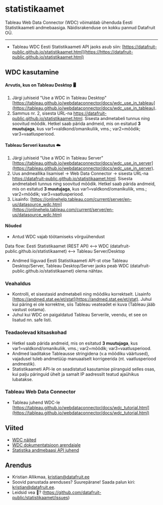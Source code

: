 # statistikaamet

Tableau Web Data Connector (WDC) võimaldab ühenduda Eesti Statistikaameti andmebaasiga. Näidisrakenduse on kokku pannud Datafruit OÜ.

---
* Tableau WDC Eesti Statistikaameti API jaoks asub siin: [https://datafruit-public.github.io/statistikaamet.html](https://https://datafruit-public.github.io/statistikaamet.html)

## WDC kasutamine

#### Arvutis, kus on Tableau Desktop :desktop_computer:
1. Järgi juhiseid "Use a WDC in Tableau Desktop" [https://tableau.github.io/webdataconnector/docs/wdc_use_in_tableau](https://tableau.github.io/webdataconnector/docs/wdc_use_in_tableau).
2. Sammus nr. 2, sisesta URL-na https://datafruit-public.github.io/statistikaamet.html. Sisesta andmetabeli tunnus ning soovitud mõõdik. Hetkel saab pärida andmeid, mis on esitatud **3 muutujaga**, kus var1=valdkond/omanikuliik, vms.; var2=mõõdik; var3=vaatlusperiood.

#### Tableau Serveri kasutus :cloud:
1. Järgi juhiseid "Use a WDC in Tableau Server" [https://tableau.github.io/webdataconnector/docs/wdc_use_in_server](https://tableau.github.io/webdataconnector/docs/wdc_use_in_server).
2. Uus andmeallika lisamisel -> Web Data Connector -> sisesta URL-na https://datafruit-public.github.io/statistikaamet.html. Sisesta andmetabeli tunnus ning soovitud mõõdik. Hetkel saab pärida andmeid, mis on esitatud **3 muutujaga**, kus var1=valdkond/omanikuliik, vms.; var2=mõõdik; var3=vaatlusperiood.
3. Lisainfo: [https://onlinehelp.tableau.com/current/server/en-us/datasource_wdc.htm](https://onlinehelp.tableau.com/current/server/en-us/datasource_wdc.htm)

#### Nõuded
* Antud WDC vajab töötamiseks võrguühendust

Data flow:  Eesti Statistikaamet (REST API) <--> WDC (datafruit-public.github.io/statistikaamet) <--> Tableau Server/Desktop
* Andmed liiguvad Eesti Statistikaameti API-st otse Tableau Desktop/Server, Tableau Desktop/Server jaoks peab WDC (datafruit-public.github.io/statistikaamet) olema nähtav. 

### Veahaldus
* Kontrolli, et sisestasid andmetabeli ning mõõdiku korrektselt. Lisainfo [https://andmed.stat.ee/et/stat](https://andmed.stat.ee/et/stat). Juhul kui päring ei ole korrektne, siis Tableau veateadet ei kuva (Tableau jääb vastust ootama).
* Juhul kui WDC on paigaldatud Tableau Serverile, veendu, et see on lisatud nn. safe listi.

###  Teadaolevad kitsaskohad
* Hetkel saab pärida andmeid, mis on esitatud **3 muutujaga**, kus var1=valdkond/omanikuliik, vms.; var2=mõõdik; var3=vaatlusperiood.
* Andmed laaditakse Tableausse stringidena (v.a mõõdiku väärtused), vajadusel tuleb andmetüüp manuaalselt korrigeerida (nt. vaatlusperiood andmestik).
* Statistikaameti API-le on seadistatud kasutamise piiranguid selles osas, kui palju päringuid ühelt ja samalt IP aadressilt teatud ajaühikus lubatakse.

### Tableau Web Data Connector
* Tableau juhend WDC-le [https://tableau.github.io/webdataconnector/docs/wdc_tutorial.html](https://tableau.github.io/webdataconnector/docs/wdc_tutorial.html)

## Viited
* [WDC näited](https://onlinehelp.tableau.com/current/pro/desktop/en-us/examples_web_data_connector.html )
* [WDC dokumentatsioon arendajale](http://tableau.github.io/webdataconnector/docs/)
* [Statistika andmebaasi API juhend](https://andmed.stat.ee/abi/API-juhend.pdf)

## Arendus
* Kristian Allikmaa, kristian@datafruit.ee
* Soovid panustada arenduses? Suurepärane! Saada palun kiri: kristian@datafruit.ee.
* Leidsid vea :bug:? (https://github.com/datafruit-public/statistikaamet/issues)
